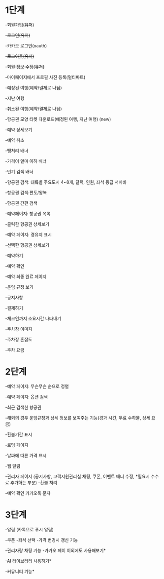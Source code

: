 # **1단계**

-~~회원가입(유저)~~

-~~로그인(유저)~~

-카카오 로그인(oauth)

-~~로그아웃(유저)~~

-~~회원 정보 수정(유저)~~

-마이페이지에서 프로필 사진 등록(멀티파트)

-예정된 여행(예약/결제로 나뉨) 

-지난 여행

-취소된 여행(예약/결제로 나뉨) 

-항공권 모양 티켓 다운로드(예정된 여행, 지난 여행) (new)

-예약 상세보기 

-예약 취소 

-땡처리 배너

-가격이 얼마 이하 배너

-인기 검색 배너

-항공권 검색: 대륙별 주요도시 4~8개, 달력, 인원, 좌석 등급 서치바

-항공권 검색:편도/왕복

-항공권 간편 검색

-예약페이지: 항공권 목록

-클릭한 항공권 상세보기

-예약 페이지: 경유지 표시

-선택한 항공권 상세보기

-예약하기

-예약 확인

-예약 최종 완료 페이지

-운임 규정 보기

-공지사항

-결제하기

-체크인까지 소요시간 나타내기

-주차장 이미지 

-주차장 혼잡도 

-주차 요금 

# 2단계

-예약 페이지: 무슨무슨 순으로 정렬

-예약 페이지: 옵션 검색

-최근 검색한 항공권

-해외의 경우 운임규정과 상세 정보를 보여주는 기능(경과 시간, 무료 수하물, 상세 요금)

-환불기간 표시

-로딩 페이지

-날짜에 따른 가격 표시

-웹 알림

-관리자 페이지 (공지사항, 고객지원관리실 채팅, 쿠폰, 이벤트 배너 수정, *필요시 수수료 추가하는 부분)
-환불 처리

-예약 확인 카카오톡 문자

# 3단계

-알림 (카톡으로 푸시 알림)

-쿠폰
-좌석 선택
-가격 변경시 갱신 기능

-관리자랑 채팅 기능
-카카오 페이 이외에도 사용해보기*

-AI 라이브러리 사용하기*

-커뮤니티 기능*
